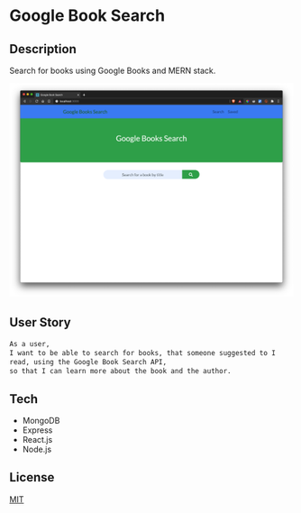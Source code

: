 # Google Book Search

## Description

Search for books using Google Books and MERN stack.

![screenshot](book-screenshot.png)

## User Story

```
As a user,
I want to be able to search for books, that someone suggested to I read, using the Google Book Search API,
so that I can learn more about the book and the author.
```

## Tech

- MongoDB
- Express
- React.js
- Node.js

## License

[MIT](LICENSE)
